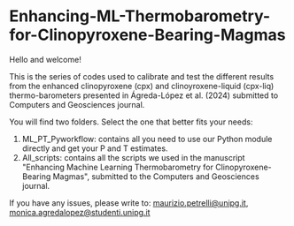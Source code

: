 # Enhancing-ML-Thermobarometry-for-Clinopyroxene-Bearing-Magmas

Hello and welcome!

This is the series of codes used to calibrate and test the different results from the enhanced clinopyroxene (cpx) and clinoyroxene-liquid (cpx-liq) thermo-barometers presented in Ágreda-López et al. (2024) submitted to Computers and Geosciences journal.

 You will find two folders.  Select the one that better fits your needs:

1. ML_PT_Pyworkflow: contains all you need to use our Python module directly and get your P and T estimates.
3. All_scripts: contains all the scripts we used in the manuscript "Enhancing Machine Learning Thermobarometry for Clinopyroxene-Bearing Magmas", submitted to the Computers and Geosciences journal.

If you have any issues, please write to: maurizio.petrelli@unipg.it, monica.agredalopez@studenti.unipg.it
